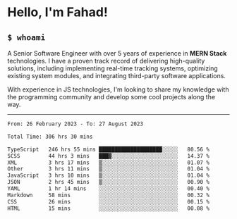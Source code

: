 <h1>Hello, I'm Fahad!</h1>

<h2><code>$ whoami</code></h2>

A Senior Software Engineer with over 5 years of experience in **MERN Stack** technologies. I have a proven track record of delivering high-quality solutions, including implementing real-time tracking systems, optimizing existing system modules, and integrating third-party software applications.

With experience in JS technologies, I'm looking to share my knowledge with the programming community and develop some cool projects along the way.

---

<!--START_SECTION:waka-->

```txt
From: 26 February 2023 - To: 27 August 2023

Total Time: 306 hrs 30 mins

TypeScript   246 hrs 55 mins ████████████████████░░░░░   80.56 %
SCSS         44 hrs 3 mins   ███▓░░░░░░░░░░░░░░░░░░░░░   14.37 %
XML          3 hrs 17 mins   ▒░░░░░░░░░░░░░░░░░░░░░░░░   01.07 %
Other        3 hrs 11 mins   ▒░░░░░░░░░░░░░░░░░░░░░░░░   01.04 %
JavaScript   3 hrs 10 mins   ▒░░░░░░░░░░░░░░░░░░░░░░░░   01.04 %
JSON         2 hrs 45 mins   ▒░░░░░░░░░░░░░░░░░░░░░░░░   00.90 %
YAML         1 hr 14 mins    ░░░░░░░░░░░░░░░░░░░░░░░░░   00.40 %
Markdown     58 mins         ░░░░░░░░░░░░░░░░░░░░░░░░░   00.32 %
CSS          26 mins         ░░░░░░░░░░░░░░░░░░░░░░░░░   00.15 %
HTML         15 mins         ░░░░░░░░░░░░░░░░░░░░░░░░░   00.08 %
```

<!--END_SECTION:waka-->

<!--
**heyFahad/heyFahad** is a ✨ _special_ ✨ repository because its `README.md` (this file) appears on your GitHub profile.

Here are some ideas to get you started:

- 🔭 I’m currently working on ...
- 🌱 I’m currently learning ...
- 👯 I’m looking to collaborate on ...
- 🤔 I’m looking for help with ...
- 💬 Ask me about ...
- 📫 How to reach me: ...
- 😄 Pronouns: ...
- ⚡ Fun fact: ...
-->
